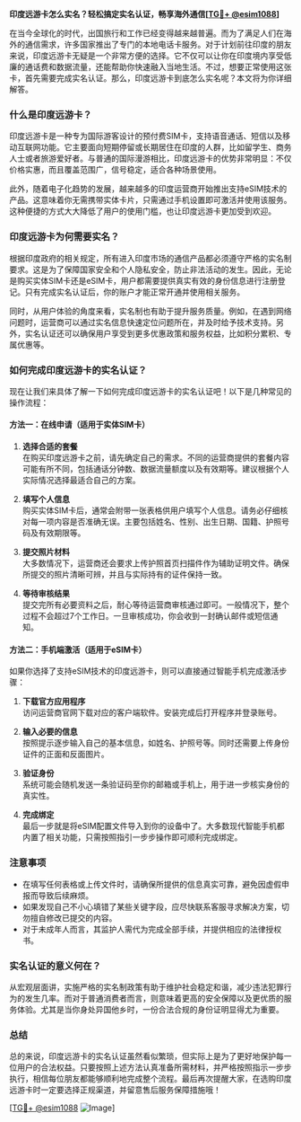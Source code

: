 **印度远游卡怎么实名？轻松搞定实名认证，畅享海外通信[[TG💪+ @esim1088](https://t.me/s/esim1088)]**

在当今全球化的时代，出国旅行和工作已经变得越来越普遍。而为了满足人们在海外的通信需求，许多国家推出了专门的本地电话卡服务。对于计划前往印度的朋友来说，印度远游卡无疑是一个非常方便的选择。它不仅可以让你在印度境内享受低廉的通话费和数据流量，还能帮助你快速融入当地生活。不过，想要正常使用这张卡，首先需要完成实名认证。那么，印度远游卡到底怎么实名呢？本文将为你详细解答。

### 什么是印度远游卡？

印度远游卡是一种专为国际游客设计的预付费SIM卡，支持语音通话、短信以及移动互联网功能。它主要面向短期停留或长期居住在印度的人群，比如留学生、商务人士或者旅游爱好者。与普通的国际漫游相比，印度远游卡的优势非常明显：不仅价格实惠，而且覆盖范围广，信号稳定，适合各种场景使用。

此外，随着电子化趋势的发展，越来越多的印度运营商开始推出支持eSIM技术的产品。这意味着你无需携带实体卡片，只需通过手机设置即可激活并使用该服务。这种便捷的方式大大降低了用户的使用门槛，也让印度远游卡更加受到欢迎。

### 印度远游卡为何需要实名？

根据印度政府的相关规定，所有进入印度市场的通信产品都必须遵守严格的实名制要求。这是为了保障国家安全和个人隐私安全，防止非法活动的发生。因此，无论是购买实体SIM卡还是eSIM卡，用户都需要提供真实有效的身份信息进行注册登记。只有完成实名认证后，你的账户才能正常开通并使用相关服务。

同时，从用户体验的角度来看，实名制也有助于提升服务质量。例如，在遇到网络问题时，运营商可以通过实名信息快速定位问题所在，并及时给予技术支持。另外，实名认证还可以确保用户享受到更多优惠政策和服务权益，比如积分累积、专属优惠等。

### 如何完成印度远游卡的实名认证？

现在让我们来具体了解一下如何完成印度远游卡的实名认证吧！以下是几种常见的操作流程：

#### 方法一：在线申请（适用于实体SIM卡）
1. **选择合适的套餐**  
   在购买印度远游卡之前，请先确定自己的需求。不同的运营商提供的套餐内容可能有所不同，包括通话分钟数、数据流量额度以及有效期等。建议根据个人实际情况选择最适合自己的方案。

2. **填写个人信息**  
   购买实体SIM卡后，通常会附带一张表格供用户填写个人信息。请务必仔细核对每一项内容是否准确无误。主要包括姓名、性别、出生日期、国籍、护照号码及有效期限等。

3. **提交照片材料**  
   大多数情况下，运营商还会要求上传护照首页扫描件作为辅助证明文件。确保所提交的照片清晰可辨，并且与实际持有的证件保持一致。

4. **等待审核结果**  
   提交完所有必要资料之后，耐心等待运营商审核通过即可。一般情况下，整个过程不会超过7个工作日。一旦审核成功，你会收到一封确认邮件或短信通知。

#### 方法二：手机端激活（适用于eSIM卡）
如果你选择了支持eSIM技术的印度远游卡，则可以直接通过智能手机完成激活步骤：
1. **下载官方应用程序**  
   访问运营商官网下载对应的客户端软件。安装完成后打开程序并登录账号。

2. **输入必要的信息**  
   按照提示逐步输入自己的基本信息，如姓名、护照号等。同时还需要上传身份证件的正面和反面图片。

3. **验证身份**  
   系统可能会随机发送一条验证码至你的邮箱或手机上，用于进一步核实身份的真实性。

4. **完成绑定**  
   最后一步就是将eSIM配置文件导入到你的设备中了。大多数现代智能手机都内置了相关功能，只需按照指引一步步操作即可顺利完成绑定。

### 注意事项
- 在填写任何表格或上传文件时，请确保所提供的信息真实可靠，避免因虚假申报而导致后续麻烦。
- 如果发现自己不小心填错了某些关键字段，应尽快联系客服寻求解决方案，切勿擅自修改已提交的内容。
- 对于未成年人而言，其监护人需代为完成全部手续，并提供相应的法律授权书。

### 实名认证的意义何在？
从宏观层面讲，实施严格的实名制政策有助于维护社会稳定和谐，减少违法犯罪行为的发生几率。而对于普通消费者而言，则意味着更高的安全保障以及更优质的服务体验。尤其是当你身处异国他乡时，一份合法合规的身份证明显得尤为重要。

### 总结

总的来说，印度远游卡的实名认证虽然看似繁琐，但实际上是为了更好地保护每一位用户的合法权益。只要按照上述方法认真准备所需材料，并严格按照指示一步步执行，相信每位朋友都能够顺利地完成整个流程。最后再次提醒大家，在选购印度远游卡时一定要选择正规渠道，并留意售后服务保障措施哦！

[[TG💪+ @esim1088](https://t.me/s/esim1088) ![Image](https://i.postimg.cc/4NQfJmqS/Snipaste-2025-05-13-00-14-12.png)]